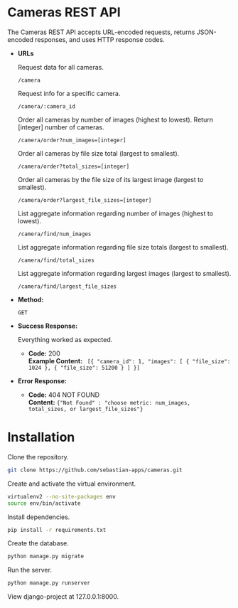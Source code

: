 # Cameras REST API

The Cameras REST API accepts URL-encoded requests, returns JSON-encoded responses, and uses HTTP response codes.


* **URLs**

  Request data for all cameras.

  `
  /camera
  ` 

  Request info for a specific camera.

  `
  /camera/:camera_id
  ` 

  Order all cameras by number of images (highest to lowest). Return [integer] number of cameras.

  `
  /camera/order?num_images=[integer]
  `

  Order all cameras by file size total (largest to smallest).

  `/camera/order?total_sizes=[integer]`

  Order all cameras by the file size of its largest image (largest to smallest).

  `/camera/order?largest_file_sizes=[integer]`

  List aggregate information regarding number of images (highest to lowest).

  `/camera/find/num_images`

  List aggregate information regarding file size totals (largest to smallest).

  `/camera/find/total_sizes`

  List aggregate information regarding largest images (largest to smallest).

  `/camera/find/largest_file_sizes`


* **Method:**
  
  `GET` 

  
* **Success Response:**
  
  Everything worked as expected.

  * **Code:** 200 <br />
    **Example Content:** `
    [{
        "camera_id": 1,
        "images": [
            {
                "file_size": 1024
            },
            {
                "file_size": 51200
            }
        ]
    }]`
 
* **Error Response:**
  
  * **Code:** 404 NOT FOUND<br />
    **Content:** `{"Not Found" : "choose metric: num_images, total_sizes, or largest_file_sizes"}`




# Installation

Clone the repository.

```bash
git clone https://github.com/sebastian-apps/cameras.git
```

Create and activate the virtual environment.

```bash
virtualenv2 --no-site-packages env
source env/bin/activate
```

Install dependencies.

```bash
pip install -r requirements.txt
```

Create the database.

```bash
python manage.py migrate
```

Run the server.

```bash
python manage.py runserver
```

View django-project at 127.0.0.1:8000.


